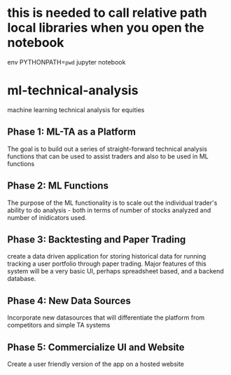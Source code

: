 # this is needed to call relative path local libraries when you open the notebook
env PYTHONPATH=`pwd` jupyter notebook

# ml-technical-analysis
machine learning technical analysis for equities

## Phase 1: ML-TA as a Platform
The goal is to build out a series of straight-forward technical analysis functions that can be used to assist traders and also to be used in ML functions 

## Phase 2: ML Functions
The purpose of the ML functionality is to scale out the individual trader's ability to do analysis - both in terms of number of stocks analyzed and number of inidicators used.

## Phase 3: Backtesting and Paper Trading
create a data driven application for storing historical data for running tracking a user portfolio through paper trading. Major features of this system will be a very basic UI, perhaps spreadsheet based, and a backend database.

## Phase 4: New Data Sources
Incorporate new datasources that will differentiate the platform from competitors and simple TA systems

## Phase 5: Commercialize UI and Website
Create a user friendly version of the app on a hosted website
